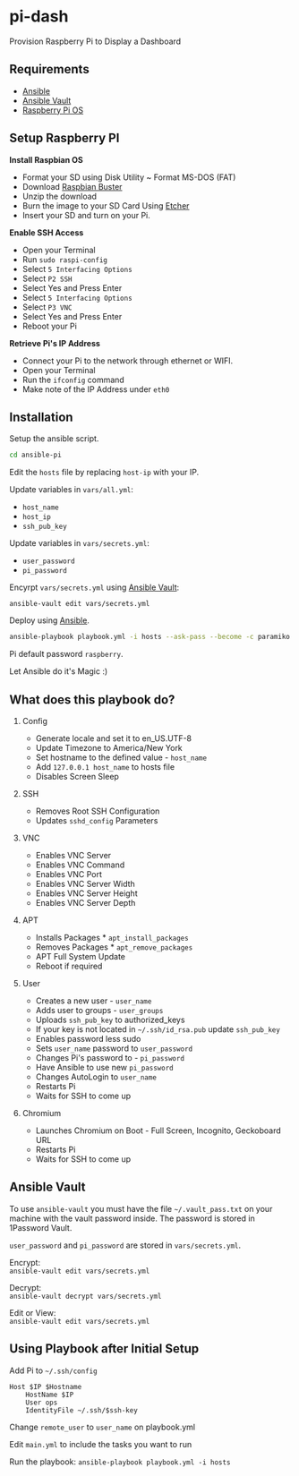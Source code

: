 # pi-dash

Provision Raspberry Pi to Display a Dashboard

## Requirements

- [Ansible](http://www.ansible.com/)
- [Ansible Vault](https://docs.ansible.com/ansible/latest/user_guide/vault.html)
- [Raspberry Pi OS](https://www.raspberrypi.org/downloads/raspberry-pi-os/)

## Setup Raspberry PI

**Install Raspbian OS**

- Format your SD using Disk Utility ~ Format MS-DOS (FAT)
- Download [Raspbian Buster](https://downloads.raspberrypi.org/raspbian_latest)
- Unzip the download
- Burn the image to your SD Card Using [Etcher](https://etcher.io/)
- Insert your SD and turn on your Pi.

**Enable SSH Access**

- Open your Terminal
- Run `sudo raspi-config`
- Select `5 Interfacing Options`
- Select `P2 SSH`
- Select Yes and Press Enter
- Select `5 Interfacing Options`
- Select `P3 VNC`
- Select Yes and Press Enter
- Reboot your Pi

**Retrieve Pi's IP Address**

- Connect your Pi to the network through ethernet or WIFI.
- Open your Terminal
- Run the `ifconfig` command
- Make note of the IP Address under `eth0`

## Installation

Setup the ansible script.

```sh
cd ansible-pi
```

Edit the `hosts` file by replacing `host-ip` with your IP.

Update variables in `vars/all.yml`:

- `host_name`
- `host_ip`
- `ssh_pub_key`

Update variables in `vars/secrets.yml`:

- `user_password`
- `pi_password`

Encyrpt `vars/secrets.yml` using [Ansible Vault](#Ansible-Vault):

`ansible-vault edit vars/secrets.yml`

Deploy using [Ansible](http://www.ansible.com).

```sh
ansible-playbook playbook.yml -i hosts --ask-pass --become -c paramiko
```

Pi default password `raspberry`.

Let Ansible do it's Magic :)

## What does this playbook do?

1. Config

   - Generate locale and set it to en_US.UTF-8
   - Update Timezone to America/New York
   - Set hostname to the defined value - `host_name`
   - Add `127.0.0.1 host_name` to hosts file
   - Disables Screen Sleep

2. SSH

   - Removes Root SSH Configuration
   - Updates `sshd_config` Parameters

3. VNC

   - Enables VNC Server
   - Enables VNC Command
   - Enables VNC Port
   - Enables VNC Server Width
   - Enables VNC Server Height
   - Enables VNC Server Depth

4. APT

   - Installs Packages \* `apt_install_packages`
   - Removes Packages \* `apt_remove_packages`
   - APT Full System Update
   - Reboot if required

5. User

   - Creates a new user - `user_name`
   - Adds user to groups - `user_groups`
   - Uploads `ssh_pub_key` to authorized_keys
   - If your key is not located in `~/.ssh/id_rsa.pub` update `ssh_pub_key`
   - Enables password less sudo
   - Sets `user_name` password to `user_password`
   - Changes Pi's password to - `pi_password`
   - Have Ansible to use new `pi_password`
   - Changes AutoLogin to `user_name`
   - Restarts Pi
   - Waits for SSH to come up

6. Chromium
   - Launches Chromium on Boot - Full Screen, Incognito, Geckoboard URL
   - Restarts Pi
   - Waits for SSH to come up

## Ansible Vault

To use `ansible-vault` you must have the file `~/.vault_pass.txt` on your machine with the vault password inside. The password is stored in 1Password Vault.

`user_password` and `pi_password` are stored in `vars/secrets.yml`.

Encrypt:  
`ansible-vault edit vars/secrets.yml`

Decrypt:  
`ansible-vault decrypt vars/secrets.yml`

Edit or View:  
`ansible-vault edit vars/secrets.yml`

## Using Playbook after Initial Setup

Add Pi to `~/.ssh/config`

```ssh
Host $IP $Hostname
    HostName $IP
    User ops
    IdentityFile ~/.ssh/$ssh-key
```

Change `remote_user` to `user_name` on playbook.yml

Edit `main.yml` to include the tasks you want to run

Run the playbook:
`ansible-playbook playbook.yml -i hosts`
